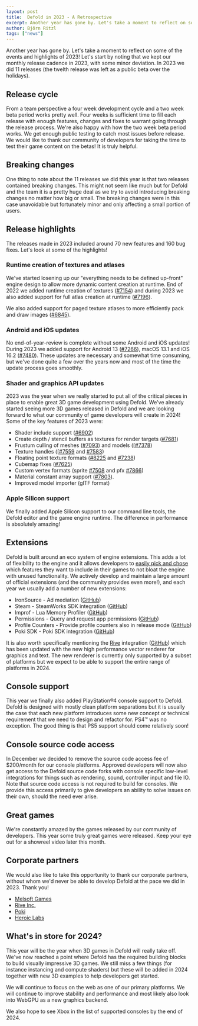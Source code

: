 ```yaml
---
layout: post
title:  Defold in 2023 - A Retrospective
excerpt: Another year has gone by. Let's take a moment to reflect on some of the events and highlights of 2023!
author: Björn Ritzl
tags: ["news"]
---
```


Another year has gone by. Let's take a moment to reflect on some of the events and highlights of 2023! Let's start by noting that we kept our monthly release cadence in 2023, with some minor deviation. In 2023 we did 11 releases (the twelth release was left as a public beta over the holidays).


## Release cycle

From a team perspective a four week development cycle and a two week beta period works pretty well. Four weeks is sufficient time to fill each release with enough features, changes and fixes to warrant going through the release process. We're also happy with how the two week beta period works. We get enough public testing to catch most issues before release. We would like to thank our community of developers for taking the time to test their game content on the betas! It is truly helpful.


## Breaking changes

One thing to note about the 11 releases we did this year is that two releases contained breaking changes. This might not seem like much but for Defold and the team it is a pretty huge deal as we try to avoid introducing breaking changes no matter how big or small. The breaking changes were in this case unavoidable but fortunately minor and only affecting a small portion of users.


## Release highlights

The releases made in 2023 included around 70 new features and 160 bug fixes. Let's look at some of the highlights!


### Runtime creation of textures and atlases

We've started losening up our "everything needs to be defined up-front" engine design to allow more dynamic content creation at runtime. End of 2022 we added runtime creation of textures ([#7154](https://github.com/defold/defold/pull/7154)) and during 2023 we also added support for full atlas creation at runtime ([#7196](https://github.com/defold/defold/pull/7196)).

We also added support for paged texture atlases to more efficiently pack and draw images ([#6845](https://github.com/defold/defold/pull/6845)).


### Android and iOS updates

No end-of-year-review is complete without some Android and iOS updates! During 2023 we added support for Android 13 ([#7266](https://github.com/defold/defold/pull/7266)), macOS 13.1 and iOS 16.2 ([#7480](https://github.com/defold/defold/pull/7480)). These updates are necessary and somewhat time consuming, but we've done quite a few over the years now and most of the time the update process goes smoothly.


### Shader and graphics API updates

2023 was the year when we really started to put all of the critical pieces in place to enable great 3D game development using Defold. We've already started seeing more 3D games released in Defold and we are looking forward to what our community of game developers will create in 2024! Some of the key features of 2023 were:

* Shader include support ([#6902](https://github.com/defold/defold/pull/6902))
* Create depth / stencil buffers as textures for render targets ([#7681](https://github.com/defold/defold/pull/7681))
* Frustum culling of meshes ([#7093](https://github.com/defold/defold/pull/7093)) and models ([[#7378](https://github.com/defold/defold/pull/7378))
* Texture handles ([[#7559](https://github.com/defold/defold/pull/7559) and [#7583](https://github.com/defold/defold/pull/7583))
* Floating point texture formats ([#8225](https://github.com/defold/defold/pull/8225) and [#7238](https://github.com/defold/defold/pull/7238))
* Cubemap fixes ([#7625](https://github.com/defold/defold/pull/7625))
* Custom vertex formats (sprite [#7508](https://github.com/defold/defold/pull/7508) and pfx [#7866](https://github.com/defold/defold/pull/7866))
* Material constant array support ([#7803](https://github.com/defold/defold/pull/7803)).
* Improved model importer (glTF format)


### Apple Silicon support

We finally added Apple Silicon support to our command line tools, the Defold editor and the game engine runtime. The difference in performance is absolutely amazing!


## Extensions

Defold is built around an eco system of engine extensions. This adds a lot of flexibility to the engine and it allows developers to [easily pick and chose](//defold.com/assets/) which features they want to include in their games to not bloat the engine with unused functionality. We actively develop and maintain a large amount of official extensions (and the community provides even more!), and each year we usually add a number of new extensions:

* IronSource - Ad mediation ([GitHub](https://github.com/defold/extension-ironsource))
* Steam - SteamWorks SDK integration ([GitHub](https://github.com/defold/extension-steam))
* lmprof - Lua Memory Profiler ([GitHub](https://github.com/defold/extension-lmprof))
* Permissions - Query and request app permissions ([GitHub](https://github.com/defold/extension-permissions))
* Profile Counters - Provide profile counters also in release mode ([GitHub](https://github.com/defold/extension-profile-counters))
* Poki SDK - Poki SDK integration ([GitHub](https://github.com/defold/extension-poki-sdk))


It is also worth specifically mentioning the [Rive](https://rive.app/) integration ([GitHub](https://github.com/defold/extension-rive)) which has been updated with the new high performance vector renderer for graphics and text. The new renderer is currently only supported by a subset of platforms but we expect to be able to support the entire range of platforms in 2024.


## Console support

This year we finally also added PlayStation®4 console support to Defold. Defold is designed with mostly clean platform separations but it is usually the case that each new platform introduces some new concept or technical requirement that we need to design and refactor for. PS4™ was no exception. The good thing is that PS5 support should come relatively soon!


## Console source code access

In December we decided to remove the source code access fee of $200/month for our console platforms. Approved developers will now also get access to the Defold source code forks with console specific low-level integrations for things such as rendering, sound, controller input and file IO. Note that source code access is not required to build for consoles. We provide this access primarily to give developers an ability to solve issues on their own, should the need ever arise.


## Great games

We're constantly amazed by the games released by our community of developers. This year some truly great games were released. Keep your eye out for a showreel video later this month.


## Corporate partners

We would also like to take this opportunity to thank our corporate partners, without whom we'd never be able to develop Defold at the pace we did in 2023. Thank you!

* [Melsoft Games](https://melsoft-games.com/)
* [Rive Inc.](https://www.rive.app/)
* [Poki](https://www.poki.com/)
* [Heroic Labs](https://www.heroiclabs.com/)


## What's in store for 2024?

This year will be the year when 3D games in Defold will really take off. We've now reached a point where Defold has the required building blocks to build visually impressive 3D games. We still miss a few things (for instance instancing and compute shaders) but these will be added in 2024 together with new 3D examples to help developers get started.

We will continue to focus on the web as one of our primary platforms. We will continue to improve stability and performance and most likely also look into WebGPU as a new graphics backend.

We also hope to see Xbox in the list of supported consoles by the end of 2024.